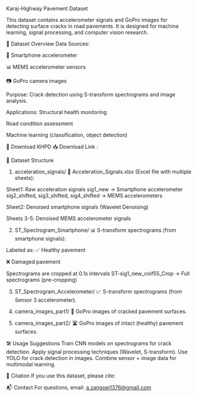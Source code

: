 Karaj-Highway Pavement Dataset

This dataset contains accelerometer signals and GoPro images for detecting surface cracks in road pavements.
It is designed for machine learning, signal processing, and computer vision research.

📌 Dataset Overview
Data Sources:

📱 Smartphone accelerometer

📊 MEMS accelerometer sensors

📷 GoPro camera images

Purpose: Crack detection using S-transform spectrograms and image analysis.

Applications:
Structural health monitoring

Road condition assessment

Machine learning (classification, object detection)

🔗 Download KHPD
📥 Download Link :

📂 Dataset Structure
1. acceleration_signals/
📄 Acceleration_Signals.xlsx (Excel file with multiple sheets):

Sheet1: Raw acceleration signals
sig1_new → Smartphone accelerometer
sig2_shifted, sig3_shifted, sig4_shifted → MEMS accelerometers

Sheet2: Denoised smartphone signals (Wavelet Denoising)

Sheets 3-5: Denoised MEMS accelerometer signals

2. ST_Spectrogram_Smartphone/
📊 S-transform spectrograms (from smartphone signals):

Labeled as:
✅ Healthy pavement

❌ Damaged pavement

Spectrograms are cropped at 0.1s intervals
ST-sig1_new_coif55_Crop → Full spectrograms (pre-cropping)

3. ST_Spectrogram_Accelerometer/
📈 S-transform spectrograms (from Sensor 3 accelerometer).

5. camera_images_part1/
📸 GoPro images of cracked pavement surfaces.

7. camera_images_part2/
🛣️ GoPro images of intact (healthy) pavement surfaces.

🛠️ Usage Suggestions
Train CNN models on spectrograms for crack detection.
Apply signal processing techniques (Wavelet, S-transform).
Use YOLO for crack detection in images.
Combine sensor + image data for multimodal learning.

📜 Citation
If you use this dataset, please cite:

📬 Contact
For questions, email: a.zangoei1376@gmail.com


